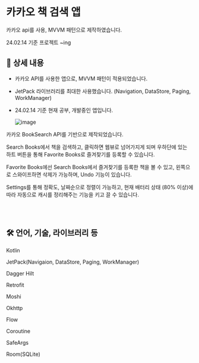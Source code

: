 # 카카오 책 검색 앱

카카오 api를 사용, MVVM 패턴으로 제작하였습니다.

24.02.14 기준 프로젝트 ~ing

## 📖 상세 내용

- 카카오 API를 사용한 앱으로, MVVM 패턴이 적용되었습니다.
  
- JetPack 라이브러리를 최대한 사용했습니다. (Navigation, DataStore, Paging, WorkManager)
  
- 24.02.14 기준 현재 공부, 개발중인 앱입니다.

  ![image](https://github.com/MJH39088/BookSearchApp/assets/104211982/c07a88a8-1cef-4db8-adc3-69b39d180832)

카카오 BookSearch API를 기반으로 제작되었습니다.

Search Books에서 책을 검색하고, 클릭하면 웹뷰로 넘어가지게 되며 우하단에 있는 하트 버튼을 통해 Favorite Books로 즐겨찾기를 등록할 수 있습니다.

Favorite Books에선 Search Books에서 즐겨찾기를 등록한 책을 볼 수 있고, 왼쪽으로 스와이프하면 삭제가 가능하며, Undo 기능이 있습니다.

Settings를 통해 정확도, 날짜순으로 정렬이 가능하고, 현재 배터리 상태 (80% 이상)에 따라 자동으로 캐시를 정리해주는 기능을 키고 끌 수 있습니다.

<br><br>

## 🛠️ 언어, 기술, 라이브러리 등

Kotlin

JetPack(Navigaion, DataStore, Paging, WorkManager)

Dagger Hilt

Retrofit

Moshi

Okhttp

Flow

Coroutine

SafeArgs

Room(SQLite)

<br><br><br>
